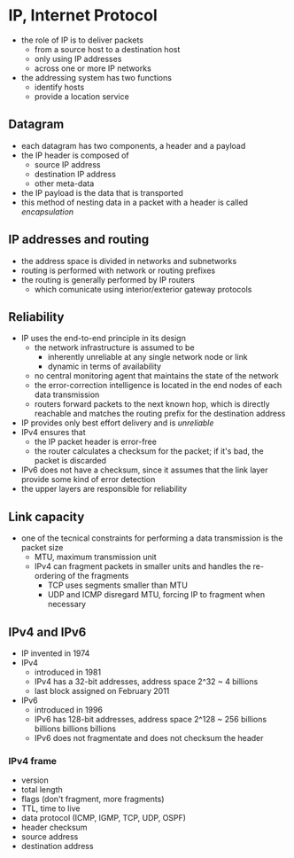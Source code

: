 # IP, Internet Protocol

* the role of IP is to deliver packets
  * from a source host to a destination host
  * only using IP addresses
  * across one or more IP networks
* the addressing system has two functions
  * identify hosts
  * provide a location service

## Datagram

* each datagram has two components, a header and a payload
* the IP header is composed of
  * source IP address
  * destination IP address
  * other meta-data
* the IP payload is the data that is transported
* this method of nesting data in a packet with a header is called *encapsulation*

## IP addresses and routing

* the address space is divided in networks and subnetworks
* routing is performed with network or routing prefixes
* the routing is generally performed by IP routers
  * which comunicate using interior/exterior gateway protocols

## Reliability

* IP uses the end-to-end principle in its design
  * the network infrastructure is assumed to be
    * inherently unreliable at any single network node or link
    * dynamic in terms of availability
  * no central monitoring agent that maintains the state of the network
  * the error-correction intelligence is located in the end nodes of each data transmission
  * routers forward packets to the next known hop, which is directly reachable and matches the routing prefix for the destination address
* IP provides only best effort delivery and is *unreliable*
* IPv4 ensures that
  * the IP packet header is error-free
  * the router calculates a checksum for the packet; if it's bad, the packet is discarded
* IPv6 does not have a checksum, since it assumes that the link layer provide some kind of error detection
* the upper layers are responsible for reliability

## Link capacity

* one of the tecnical constraints for performing a data transmission is the packet size
  * MTU, maximum transmission unit
  * IPv4 can fragment packets in smaller units and handles the re-ordering of the fragments
    * TCP uses segments smaller than MTU
    * UDP and ICMP disregard MTU, forcing IP to fragment when necessary

## IPv4 and IPv6

* IP invented in 1974
* IPv4
  * introduced in 1981
  * IPv4 has a 32-bit addresses, address space 2^32 ~ 4 billions
  * last block assigned on February 2011
* IPv6
  * introduced in 1996
  * IPv6 has 128-bit addresses, address space 2^128 ~ 256 billions billions billions billions
  * IPv6 does not fragmentate and does not checksum the header

### IPv4 frame

* version
* total length
* flags (don't fragment, more fragments)
* TTL, time to live
* data protocol (ICMP, IGMP, TCP, UDP, OSPF)
* header checksum
* source address
* destination address
